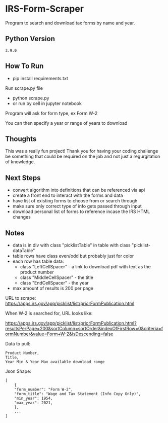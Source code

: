 # IRS-Form-Scraper

Program to search and download tax forms by name and year.

## Python Version

    3.9.0

## How To Run

- pip install requirements.txt

Run scrape.py file

- python scrape.py
- or run by cell in jupyter notebook

Program will ask for form type, ex Form W-2

You can then specify a year or range of years to download

## Thoughts

This was a really fun project! Thank you for having your coding challenge be something that could be required on the job and not just a regurgitation of knowledge.

## Next Steps

- convert algorithm into definitions that can be referenced via api
- create a front end to interact with the forms and data
- have list of existing forms to choose from or search through
- make sure only correct type of info gets passed through input
- download personal list of forms to reference incase the IRS HTML changes

## Notes

- data is in div with class "picklistTable" in table with class "picklist-dataTable"
- table rows have class even/odd but probably just for color
- each row has table data:
  - class "LeftCellSpacer" - a link to download pdf with text as the product number
  - class "MiddleCellSpacer" - the title
  - class "EndCellSpacer" - the year
- max amount of results is 200 per page

 URL to scrape: https://apps.irs.gov/app/picklist/list/priorFormPublication.html

 When W-2 is searched for, URL looks like:

 https://apps.irs.gov/app/picklist/list/priorFormPublication.html?resultsPerPage=200&sortColumn=sortOrder&indexOfFirstRow=0&criteria=formNumber&value=Form+W-2&isDescending=false

 Data to pull:

    Product Number, 
    Title, 
    Year Min & Year Max available download range

 Json Shape:

    [
        {
        "form_number": "Form W-2",
        "form_title": "Wage and Tax Statement (Info Copy Only)",
        "min_year": 1954,
        "max_year": 2021,
        },
        ...
    ]
